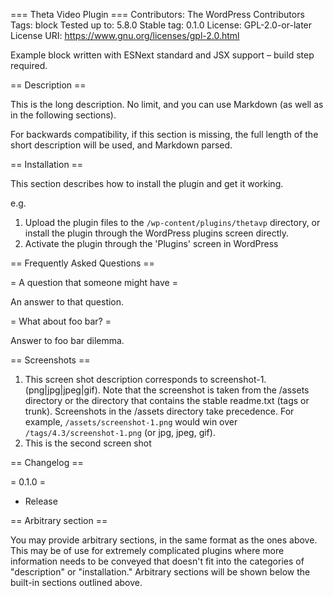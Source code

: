 === Theta Video Plugin === Contributors:      The WordPress Contributors Tags:              block Tested up to:
5.8.0 Stable tag:        0.1.0 License:           GPL-2.0-or-later License
URI:       https://www.gnu.org/licenses/gpl-2.0.html

Example block written with ESNext standard and JSX support – build step required.

== Description ==

This is the long description. No limit, and you can use Markdown (as well as in the following sections).

For backwards compatibility, if this section is missing, the full length of the short description will be used, and
Markdown parsed.

== Installation ==

This section describes how to install the plugin and get it working.

e.g.

1. Upload the plugin files to the `/wp-content/plugins/thetavp` directory, or install the plugin through the WordPress
   plugins screen directly.
1. Activate the plugin through the 'Plugins' screen in WordPress

== Frequently Asked Questions ==

= A question that someone might have =

An answer to that question.

= What about foo bar? =

Answer to foo bar dilemma.

== Screenshots ==

1. This screen shot description corresponds to screenshot-1.(png|jpg|jpeg|gif). Note that the screenshot is taken from
   the /assets directory or the directory that contains the stable readme.txt (tags or trunk). Screenshots in the
   /assets directory take precedence. For example, `/assets/screenshot-1.png` would win
   over `/tags/4.3/screenshot-1.png`
   (or jpg, jpeg, gif).
2. This is the second screen shot

== Changelog ==

= 0.1.0 =

* Release

== Arbitrary section ==

You may provide arbitrary sections, in the same format as the ones above. This may be of use for extremely complicated
plugins where more information needs to be conveyed that doesn't fit into the categories of "description" or
"installation." Arbitrary sections will be shown below the built-in sections outlined above.
